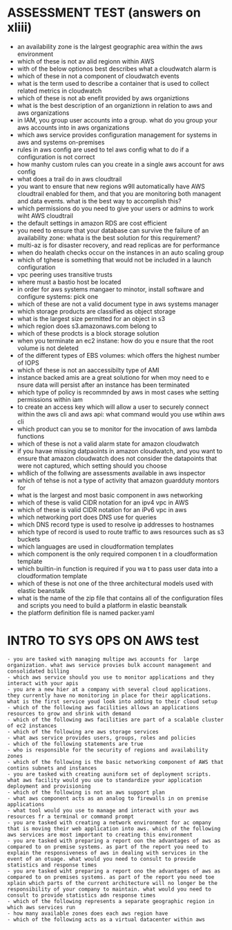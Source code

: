 
# ASSESSMENT TEST (answers on xliii)
 - an availability zone is the lalrgest geographic area within the aws environment
 - which of these is not av alid regionn within AWS
 - with of the below optionos best describes what a cloudwatch alarm is 
 - which of these in not a component of cloudwatch events
 - what is the term used to describe a container that is used to collect related metrics in cloudwatch
 - which of these is not ab enefit provided by aws organiztions
 - what is the best description of an organiztionn in relation to aws and aws organizations
 - in IAM, you group user accounts into a group. what do you group your aws accounts into in aws organizations
 - which aws service provides configuration management for systems in aws and systems on-premises
 - rules in aws config are used to tel aws config what to do if a configuration is not correct
 - how manhy custom rules can you create in a single aws account for aws config
 - what does a trail do in aws cloudtrail
 - you want to ensure that new regions w9ll automatically have AWS cloudtrail enabled for them, and that you are monitoring both managent and data events. what is the best way to accomplish this?
 - which permissions do you need to give your users or admins to work wiht AWS cloudtrail 
 - the default settings in amazon RDS are cost efficient
 - you need to ensure that your database can survive the failure of an availability zone: whata is the best solution for this requirement?
 - multi-az is for disaster recovery, and read replicas are for performance
 - when do healath checks occur on the instances in an auto scaling group
 - which of tghese is something that would not be included in a launch configuration
 - vpc peering uses transitive trusts
 - where must a bastio host be located
 - in order for aws systems mangaer to minotor, install software and configure systems: pick one
 - which of these are not a valid document type in aws systems manager
 - which storage products are classified as object storage
 - what is the largest size permitted for an object in s3
 - which region does s3.amazonaws.com belong to
 - which of these prodcts is a block storage solution
 - when you terminate an ec2 instane: how do you e nsure that the root volume is not deleted
 - of the different types of EBS volumes: which offers the highest number of IOPS
 - which of these is not an aaccessibilty type of AMI
 - instance backed amis are a great solutiono for when moy need to e nsure data will persist after an instance has been terminated
 - which type of policy is recommnded by aws in most cases whe  setting permissions within iam
 - to create an access key which will allow a user to securely connect within the aws cli and aws api: what command would you use wtihin aws cli
 - which product can you se to monitor for the invocation of aws lambda functions
 - which of these is not a valid alarm state for amazon cloudwatch
 - if you havae missing datpaoints in amazon cloudwatch, and you want to ensure that amazon cloudwatch does not consider the datapoints that were not captured, which setting should you choose
 - wh8ich of the follwing are assessments available in aws inspector
 - which of tehse is not a type of activity that amazon guardduty montors for
 - what is the largest and most basic component in aws networking
 - which of these is valid CIDR  notation for an ipv4 vpc in AWS
 - which of these is valid CIDR notation for an iPv6 vpc in aws
 - which networking port does DNS use for queries
 - which DNS record type is used to resolve ip addresses to hostnames
 - which type of record is used to route traffic to aws resources such as s3 buckets
 - which languages are used in cloudformation templates
 - which component is the only required componen t in a cloudformation template
 - which  builtin-in function is required if you wa t to pass user data into a cloudformation template
 - which of these is not one of the three architectural models used with elastic beanstalk
 - what is the name of the zip file that contains all of the configuration files and scripts you need to build a platform in elastic beanstalk
 - the platform definition file is named packer.yaml


# INTRO TO SYS OPS ON AWS test
    - you are tasked with managing multipe aws accounts for  large organization. what aws service provies bulk account management and consolidated billing
    - which aws service should you use to monitor applications and they interact with your apis
    - you are a new hier at a company with several cloud applications. they currently have no monitoring in place for their applications. what is the first service youd look into adding to their cloud setup
    - which of the following aws facilities allows an applications resources to grow and shrink with demand
    - which of the following aws facilities are part of a scalable cluster of ec2 instances
    - which of the following are aws storage services
    - what aws service provides users, groups, roles and policies 
    - which of the following statements are true
    - who is responsible for the security of regions and availability zones
    - which of the following is the basic networking component of AWS that contins subnets and instances
    - you are tasked with creating auniform set of deployment scripts. what aws facility would you use to standardize your application deployment and provisioning
    - which of the following is not an aws support plan
    - what aws component acts as an analog to firewalls in on premise applications
    - what tool would you use to manage and interact with your aws resources fr a terminal or command prompt
    - you are tasked with creating a network environment for ac ompany that is moving their web application into aws. which of the following aws services are most important to creating this environment
    - you are tasked with preparing a report oon the advantages of aws as compared to on premise systems. as part of the report you need to explain the responsiveness of aws in dealing with services in the event of an otuage. what would you need to consult to provide statistics and response times
    - you are tasked wiht preparing a report ono the advantages of aws as compared to on premises systems. as part of the report you need toe xplain which parts of the current architecture will no longer be the responsibility of your company to maintain. what would you need to consult to provide statistics adn response times
    - which of the following represents a separate geographic region in which aws services run
    - how many available zones does each aws region have
    - which of the following acts as a virtual datacenter within aws